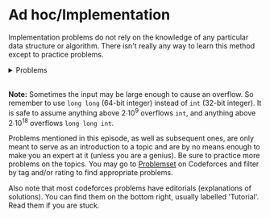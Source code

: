 # Ad hoc/Implementation
Implementation problems do not rely on the knowledge of any particular data structure or algorithm. There isn't really any way to learn this method except to practice problems.

<details>
<summary>Problems</summary>
<ul>
    <li><a href="https://codeforces.com/problemset/problem/282/A">CF 282 A</a></li>
    <li><a href="https://codeforces.com/problemset/problem/263/A">CF 263 A</a></li>
    <li><a href="https://codeforces.com/problemset/problem/112/A">CF 112 A</a></li>
    <li><a href="https://codeforces.com/problemset/problem/281/A">CF 281 A</a></li>
    <li><a href="https://codeforces.com/problemset/problem/110/A">CF 110 A</a></li>
    <li><a href="https://codeforces.com/problemset/problem/1030/A">CF 1030 A</a></li>
    <li><a href="https://codeforces.com/problemset/problem/977/A">CF 977 A</a></li>
    <li><a href="https://codeforces.com/problemset/problem/1201/A">CF 1201 A</a></li>
    <li><a href="https://codeforces.com/contest/1157/problem/A">CF 1157 A</a></li>
    <li><a href="https://codeforces.com/problemset/problem/466/A">CF 466 A</a></li>
    <li><a href="https://codeforces.com/problemset/problem/999/C">CF 999 C</a></li>
</ul>
</details>

<br/>

**Note:** Sometimes the input may be large enough to cause an overflow. So remember to use `long long` (64-bit integer) instead of `int` (32-bit integer). It is safe to assume anything above 2∙10<sup>9</sup> overflows `int`, and anything above 2∙10<sup>18</sup> overflows `long long int`.

Problems mentioned in this episode, as well as subsequent ones, are only meant to serve as an introduction to a topic and are by no means enough to make you an expert at it (unless you are a genius). Be sure to practice more problems on the topics. You may go to [Problemset](https://codeforces.com/problemset) on Codeforces and filter by tag and/or rating to find appropriate problems.

Also note that most codeforces problems have editorials (explanations of solutions). You can find them on the bottom right, usually labelled 'Tutorial'. Read them if you are stuck.
